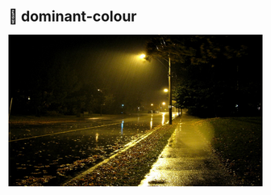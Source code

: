 # 📁 dominant-colour

<img src="1718949882449790.png" alt="" height="300"/>
<img src="1722809126862851.png" alt="" height="300"/>
